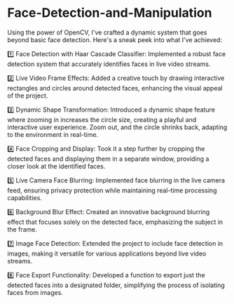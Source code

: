 # Face-Detection-and-Manipulation

Using the power of OpenCV, I've crafted a dynamic system that goes beyond basic face detection. Here's a sneak peek into what I've achieved:

1️⃣ Face Detection with Haar Cascade Classifier: Implemented a robust face detection system that accurately identifies faces in live video streams.

2️⃣ Live Video Frame Effects: Added a creative touch by drawing interactive rectangles and circles around detected faces, enhancing the visual appeal of the project.

3️⃣ Dynamic Shape Transformation: Introduced a dynamic shape feature where zooming in increases the circle size, creating a playful and interactive user experience. Zoom out, and the circle shrinks back, adapting to the environment in real-time.

4️⃣ Face Cropping and Display: Took it a step further by cropping the detected faces and displaying them in a separate window, providing a closer look at the identified faces.

5️⃣ Live Camera Face Blurring: Implemented face blurring in the live camera feed, ensuring privacy protection while maintaining real-time processing capabilities.

6️⃣ Background Blur Effect: Created an innovative background blurring effect that focuses solely on the detected face, emphasizing the subject in the frame.

7️⃣ Image Face Detection: Extended the project to include face detection in images, making it versatile for various applications beyond live video streams.

8️⃣ Face Export Functionality: Developed a function to export just the detected faces into a designated folder, simplifying the process of isolating faces from images.
